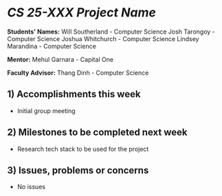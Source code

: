 # *CS 25-XXX Project Name*

**Students' Names:**
Will Southerland - Computer Science 
Josh Tarongoy - Computer Science 
Joshua Whitchurch - Computer Science 
Lindsey Marandina - Computer Science 

**Mentor:**
Mehul Garnara - Capital One

**Faculty Advisor:**
Thang Dinh - Computer Science

## 1) Accomplishments this week ##
   - Initial group meeting

## 2) Milestones to be completed next week ##
   - Research tech stack to be used for the project

## 3) Issues, problems or concerns ##
   - No issues
   


